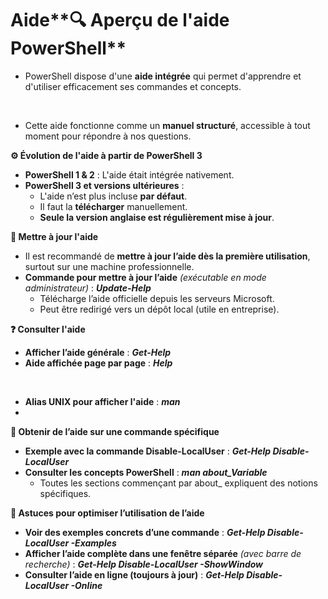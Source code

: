 # Aide**🔍 Aperçu de l'aide PowerShell**

- PowerShell dispose d'une **aide intégrée** qui permet d'apprendre et d'utiliser efficacement ses commandes et concepts.

&nbsp;

- Cette aide fonctionne comme un **manuel structuré**, accessible à tout moment pour répondre à nos questions.

**⚙️ Évolution de l'aide à partir de PowerShell 3**

- **PowerShell 1 & 2** : L'aide était intégrée nativement.
- **PowerShell 3 et versions ultérieures** :
  - L'aide n’est plus incluse **par défaut**.
  - Il faut la **télécharger** manuellement.
  - **Seule la version anglaise est régulièrement mise à jour**.



**📌 Mettre à jour l'aide**

- Il est recommandé de **mettre à jour l’aide dès la première utilisation**, surtout sur une machine professionnelle.
- **Commande pour mettre à jour l’aide** *(exécutable en mode administrateur)* : ***Update-Help***
  - Télécharge l’aide officielle depuis les serveurs Microsoft.
  - Peut être redirigé vers un dépôt local (utile en entreprise).



**❓ Consulter l'aide**

- **Afficher l’aide générale** : ***Get-Help***
- **Aide affichée page par page** : ***Help***

&nbsp;

- **Alias UNIX pour afficher l'aide** : ***man***
- 

**🔎 Obtenir de l’aide sur une commande spécifique**

- **Exemple avec la commande Disable-LocalUser** : ***Get-Help Disable-LocalUser***
- **Consulter les concepts PowerShell** : ***man about_Variable***
  - Toutes les sections commençant par about_ expliquent des notions spécifiques.



**🚀 Astuces pour optimiser l’utilisation de l’aide**

- **Voir des exemples concrets d’une commande** : ***Get-Help Disable-LocalUser -Examples***
- **Afficher l’aide complète dans une fenêtre séparée** *(avec barre de recherche)* : ***Get-Help Disable-LocalUser -ShowWindow***
- **Consulter l’aide en ligne (toujours à jour)** : ***Get-Help Disable-LocalUser -Online***
